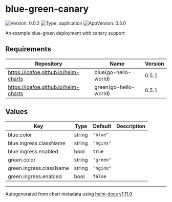 # blue-green-canary

![Version: 0.0.2](https://img.shields.io/badge/Version-0.0.2-informational?style=flat-square) ![Type: application](https://img.shields.io/badge/Type-application-informational?style=flat-square) ![AppVersion: 0.3.0](https://img.shields.io/badge/AppVersion-0.3.0-informational?style=flat-square)

An example blue-green deployment with canary support

## Requirements

| Repository | Name | Version |
|------------|------|---------|
| https://loafoe.github.io/helm-charts | blue(go-hello-world) | 0.5.1 |
| https://loafoe.github.io/helm-charts | green(go-hello-world) | 0.5.1 |

## Values

| Key | Type | Default | Description |
|-----|------|---------|-------------|
| blue.color | string | `"blue"` |  |
| blue.ingress.className | string | `"nginx"` |  |
| blue.ingress.enabled | bool | `true` |  |
| green.color | string | `"green"` |  |
| green.ingress.className | string | `"nginx"` |  |
| green.ingress.enabled | bool | `false` |  |

----------------------------------------------
Autogenerated from chart metadata using [helm-docs v1.11.0](https://github.com/norwoodj/helm-docs/releases/v1.11.0)
